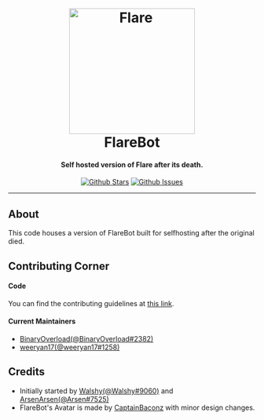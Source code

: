 <h1 align="center">
    <a href="https://discord.gg/TTAUGvZ"><img src="https://cdn.discordapp.com/attachments/229704246004547585/332624402602655745/here-in-a-pip3.png" width="256px" alt="Flare"></a>
  <br>
    FlareBot
  <br>
 </h1>
<h4 align="center">Self hosted version of Flare after its death.</h4>
  <p align="center">
    <a href="https://github.com/binaryoverload/FlareBot-Selfhosting/blob/master" target="_blank"><img src="https://img.shields.io/github/stars/binaryoverload/FlareBot-Selfhosting?style=social&label=Star" alt="Github Stars"></a>
    <a href="https://github.com/binaryoverload/FlareBot-Selfhosting/issues" target="_blank"><img src="https://img.shields.io/github/issues-raw/binaryoverload/FlareBot-Selfhosting.svg?style=flat-square)" alt="Github Issues"></a>
  </p>
  
-------------------

## About

This code houses a version of FlareBot built for selfhosting after the original died.

## Contributing Corner

#### **Code**

You can find the contributing guidelines at [this link](https://github.com/binaryoverload/FlareBot-Selfhosting/blob/master/CONTRIBUTING.md).

#### **Current Maintainers**

* [BinaryOverload(@BinaryOverload#2382)](https://github.com/binaryoverload/FlareBot)
* [weeryan17(@weeryan17#1258)](https://github.com/weeryan17/FlareBot)

## Credits

- Initially started by [Walshy(@Walshy#9060)](https://github.com/WalshyDev/) and [ArsenArsen(@Arsen#7525)](https://github.com/ArsenArsen/)
- FlareBot's Avatar is made by [CaptainBaconz](https://www.twitch.tv/captainbaconz) with minor design changes.
